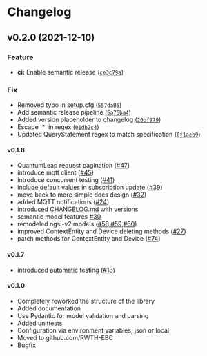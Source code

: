 # Changelog

<!--next-version-placeholder-->

## v0.2.0 (2021-12-10)
### Feature
* **ci:** Enable semantic release ([`ce3c79a`](https://github.com/dnikolay-ebc/FiLiP/commit/ce3c79a01a24411cce95fa5d3a8c030acf66ad54))

### Fix
* Removed typo in setup.cfg ([`557da05`](https://github.com/dnikolay-ebc/FiLiP/commit/557da05a117e807c14c89fa4703fd62dbe44333d))
* Add semantic release pipeline ([`5a76ba4`](https://github.com/dnikolay-ebc/FiLiP/commit/5a76ba4e586f607cc4a73ff3bcb3a8cad4c8f8e1))
* Added version placeholder to changelog ([`20bf979`](https://github.com/dnikolay-ebc/FiLiP/commit/20bf97970f2d1eb303066eff63e710a2285b7a97))
* Escape '*' in regex ([`01db2c4`](https://github.com/dnikolay-ebc/FiLiP/commit/01db2c467281839d148a5e27ae42a9ce70db4a2b))
* Updated QueryStatement regex to match specification ([`0f1aeb9`](https://github.com/dnikolay-ebc/FiLiP/commit/0f1aeb9a17ca4e5d68907263f2ff23738f9aa67a))

#### v0.1.8
- QuantumLeap request pagination ([#47](https://github.com/RWTH-EBC/FiLiP/issues/47))
- introduce mqtt client ([#45](https://github.com/RWTH-EBC/FiLiP/issues/45))
- introduce concurrent testing ([#41](https://github.com/RWTH-EBC/FiLiP/issues/41))
- include default values in subscription update ([#39](https://github.com/RWTH-EBC/FiLiP/issues/39))
- move back to more simple docs design ([#32](https://github.com/RWTH-EBC/FiLiP/issues/32))
- added MQTT notifications ([#24](https://github.com/RWTH-EBC/FiLiP/issues/24))
- introduced [CHANGELOG.md](https://github.com/RWTH-EBC/FiLiP/blob/development/CHANGELOG.md) with versions
- semantic model features [#30](https://github.com/RWTH-EBC/FiLiP/issues/30)
- remodeled ngsi-v2 models ([#58,#59,#60](https://github.com/RWTH-EBC/FiLiP/issues/60))
- improved ContextEntity and Device deleting methods ([#27](https://github.com/RWTH-EBC/FiLiP/issues/28))
- patch methods for ContextEntity and Device ([#74](https://github.com/RWTH-EBC/FiLiP/issues/74))

#### v0.1.7
- introduced automatic testing
([#18](https://github.com/RWTH-EBC/FiLiP/issues/18))

#### v0.1.0
- Completely reworked the structure of the library
- Added documentation  
- Use Pydantic for model validation and parsing
- Added unittests
- Configuration via environment variables, json or local
- Moved to github.com/RWTH-EBC
- Bugfix